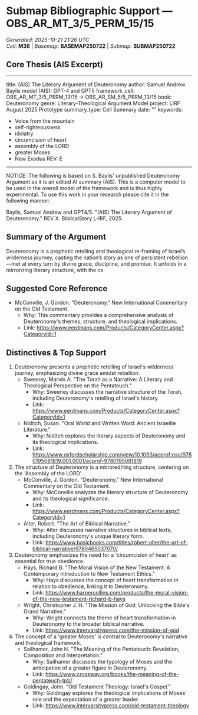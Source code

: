 # Submap Bibliographic Support — OBS_AR_MT_3/5_PERM_15/15
_Generated: 2025-10-21 21:26 UTC_  
_Cell_: **M36**   |   _Basemap_: **BASEMAP250722**   |   _Submap_: **SUBMAP250722**

## Core Thesis (AIS Excerpt)
---
title: (AIS) The Literary Argument of Deuteronomy
author: Samuel Andrew Baylis
model (AIS): GPT-4 and GPT5
framework_cell: OBS_AR_MT_3/5_PERM_13/15 → OBS_AR_SM_5/5_PERM_13/15
book: Deuteronomy
genre: Literary-Theological Argument Model
project: LIRF August 2025 Prototype
summary_type: Cell Summary
date: ""
keywords:
  - Voice from the mountain
  - self-righteousness
  - idolatry
  - circumcision of heart
  - assembly of the LORD
  - greater Moses
  - New Exodus
REV: E
---


NOTICE: The following is based on S. Baylis' unpublished Deuteronomy Argument as it is an edited AI summary (AIS). This is a computer model to be used in the overall model of the framework and is thus highly experimental. To use this work in your research please cite it in the following manner:  

Baylis, Samuel Andrew and GPT4/5. "(AIS) The Literary Argument of Deuteronomy." REV X. BiblicalStory L-IRF, 2025.



## Summary of the Argument

Deuteronomy is a prophetic retelling and theological re-framing of Israel’s wilderness journey, casting the nation’s story as one of persistent rebellion—met at every turn by divine grace, discipline, and promise. It unfolds in a mirror/ring literary structure, with the ce

## Suggested Core Reference
- McConville, J. Gordon. "Deuteronomy." New International Commentary on the Old Testament.
  - Why: This commentary provides a comprehensive analysis of Deuteronomy's themes, structure, and theological implications.
  - Link: https://www.eerdmans.com/Products/CategoryCenter.aspx?CategoryId=1

## Distinctives & Top Support
1. Deuteronomy presents a prophetic retelling of Israel's wilderness journey, emphasizing divine grace amidst rebellion.
   - Sweeney, Marvin A. "The Torah as a Narrative: A Literary and Theological Perspective on the Pentateuch."
     - Why: Sweeney discusses the narrative structure of the Torah, including Deuteronomy's retelling of Israel's history.
     - Link: https://www.eerdmans.com/Products/CategoryCenter.aspx?CategoryId=1
   - Niditch, Susan. "Oral World and Written Word: Ancient Israelite Literature."
     - Why: Niditch explores the literary aspects of Deuteronomy and its theological implications.
     - Link: https://www.oxfordscholarship.com/view/10.1093/acprof:oso/9780195081819.001.0001/acprof-9780195081819
2. The structure of Deuteronomy is a mirrored/ring structure, centering on the 'Assembly of the LORD'.
   - McConville, J. Gordon. "Deuteronomy." New International Commentary on the Old Testament.
     - Why: McConville analyzes the literary structure of Deuteronomy and its theological significance.
     - Link: https://www.eerdmans.com/Products/CategoryCenter.aspx?CategoryId=1
   - Alter, Robert. "The Art of Biblical Narrative."
     - Why: Alter discusses narrative structures in biblical texts, including Deuteronomy's unique literary form.
     - Link: https://www.basicbooks.com/titles/robert-alter/the-art-of-biblical-narrative/9780465037070/
3. Deuteronomy emphasizes the need for a 'circumcision of heart' as essential for true obedience.
   - Hays, Richard B. "The Moral Vision of the New Testament: A Contemporary Introduction to New Testament Ethics."
     - Why: Hays discusses the concept of heart transformation in relation to obedience, linking it to Deuteronomy.
     - Link: https://www.harpercollins.com/products/the-moral-vision-of-the-new-testament-richard-b-hays
   - Wright, Christopher J. H. "The Mission of God: Unlocking the Bible's Grand Narrative."
     - Why: Wright connects the theme of heart transformation in Deuteronomy to the broader biblical narrative.
     - Link: https://www.intervarsitypress.com/the-mission-of-god
4. The concept of a 'greater Moses' is central to Deuteronomy's narrative and theological framework.
   - Sailhamer, John H. "The Meaning of the Pentateuch: Revelation, Composition and Interpretation."
     - Why: Sailhamer discusses the typology of Moses and the anticipation of a greater figure in Deuteronomy.
     - Link: https://www.crossway.org/books/the-meaning-of-the-pentateuch-tpb/
   - Goldingay, John. "Old Testament Theology: Israel's Gospel."
     - Why: Goldingay explores the theological implications of Moses' role and the expectation of a greater leader.
     - Link: https://www.intervarsitypress.com/old-testament-theology
